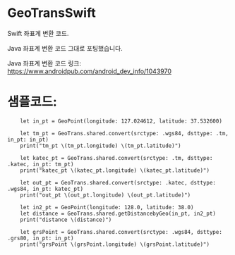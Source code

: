 # GeoTransSwift
Swift 좌표계 변환 코드.

Java 좌표계 변환 코드 그대로 포팅했습니다.

Java 좌표계 변환 코드 링크: https://www.androidpub.com/android_dev_info/1043970

# 샘플코드:
        let in_pt = GeoPoint(longitude: 127.024612, latitude: 37.532600)
        
        let tm_pt = GeoTrans.shared.convert(srctype: .wgs84, dsttype: .tm, in_pt: in_pt)
        print("tm_pt \(tm_pt.longitude) \(tm_pt.latitude)")
        
        let katec_pt = GeoTrans.shared.convert(srctype: .tm, dsttype: .katec, in_pt: tm_pt)
        print("katec_pt \(katec_pt.longitude) \(katec_pt.latitude)")
        
        let out_pt = GeoTrans.shared.convert(srctype: .katec, dsttype: .wgs84, in_pt: katec_pt)
        print("out_pt \(out_pt.longitude) \(out_pt.latitude)")
        
        let in2_pt = GeoPoint(longitude: 128.0, latitude: 38.0)
        let distance = GeoTrans.shared.getDistancebyGeo(in_pt, in2_pt)
        print("distance \(distance)")
        
        let grsPoint = GeoTrans.shared.convert(srctype: .wgs84, dsttype: .grs80, in_pt: in_pt)
        print("grsPoint \(grsPoint.longitude) \(grsPoint.latitude)")

